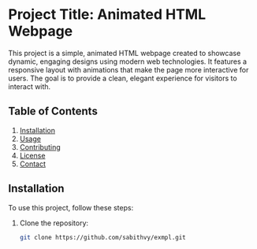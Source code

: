 # Project Title: Animated HTML Webpage

This project is a simple, animated HTML webpage created to showcase dynamic, engaging designs using modern web technologies. It features a responsive layout with animations that make the page more interactive for users. The goal is to provide a clean, elegant experience for visitors to interact with.

## Table of Contents

1. [Installation](#installation)
2. [Usage](#usage)
3. [Contributing](#contributing)
4. [License](#license)
5. [Contact](#contact)

## Installation

To use this project, follow these steps:

1. Clone the repository:
   ```bash
   git clone https://github.com/sabithvy/exmpl.git
